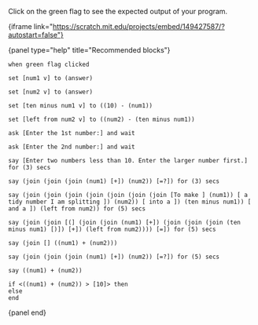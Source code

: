 Click on the green flag to see the expected output of your program.

{iframe link="https://scratch.mit.edu/projects/embed/149427587/?autostart=false"}

{panel type="help" title="Recommended blocks"}

<pre><code class="scratch:split:random">when green flag clicked
</code></pre>

<pre><code class="scratch:split:random">set [num1 v] to (answer)

set [num2 v] to (answer)

set [ten minus num1 v] to ((10) - (num1))

set [left from num2 v] to ((num2) - (ten minus num1))
</code></pre>

<pre><code class="scratch:split:random">ask [Enter the 1st number:] and wait

ask [Enter the 2nd number:] and wait
</code></pre>

<pre><code class="scratch:split:random">say [Enter two numbers less than 10. Enter the larger number first.] for (3) secs

say (join (join (join (num1) [+]) (num2)) [=?]) for (3) secs

say (join (join (join (join (join (join (join [To make ] (num1)) [ a tidy number I am splitting ]) (num2)) [ into a ]) (ten minus num1)) [ and a ]) (left from num2)) for (5) secs

say (join (join [(] (join (join (num1) [+]) (join (join (join (ten minus num1) [)]) [+]) (left from num2)))) [=]) for (5) secs

say (join [] ((num1) + (num2)))

say (join (join (join (num1) [+]) (num2)) [=?]) for (5) secs

say ((num1) + (num2))
</code></pre>

<pre><code class="scratch:split:random">if &lt;((num1) + (num2)) &gt; [10]&gt; then
else
end
</code></pre>

{panel end}